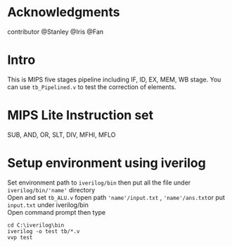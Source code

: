 # Acknowledgments
contributor @Stanley @Iris @Fan 
# Intro
This is MIPS five stages pipeline including IF, ID, EX, MEM, WB stage.
You can use `tb_Pipelined.v` to test the correction of elements.  

# MIPS Lite Instruction set  
SUB, AND, OR, SLT, DIV, MFHI, MFLO

# Setup environment using iverilog
Set environment path to `iverilog/bin` then put all the file under `iverilog/bin/'name'` directory   
Open and set `tb_ALU.v` fopen path `'name'/input.txt` , `'name'/ans.txt`or put `input.txt` under iverilog/bin  
Open command prompt then type
```
cd C:\iverilog\bin  
iverilog -o test tb/*.v  
vvp test  
```
